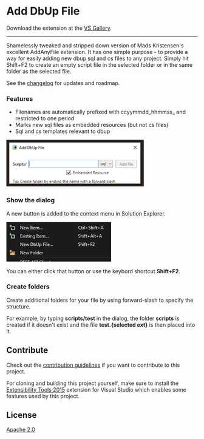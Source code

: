 # Add DbUp File

Download the extension at the [VS Gallery](https://visualstudiogallery.msdn.microsoft.com/6066df80-eb05-4c6a-bdb1-6e4c15543084). 

---

Shamelessly tweaked and stripped down version of Mads Kristensen's excellent AddAnyFile extension. It has one simple purpose - to provide a way 
for easily adding new dbup sql and cs files to any project. Simply hit Shift+F2 to create an empty script file in the selected folder or in the same folder 
as the selected file.  

See the [changelog](CHANGELOG.md) for updates and roadmap.

### Features

- Filenames are automatically prefixed with ccyymmdd_hhmmss_ and restricted to one period
- Marks new sql files as embedded resources (but not cs files)
- Sql and cs templates relevant to dbup

![Add new file dialog](art/dialog.png)

### Show the dialog

A new button is added to the context menu in Solution Explorer.

![Add new file dialog](art/menu.png)

You can either click that button or use the keybord shortcut **Shift+F2**.

### Create folders

Create additional folders for your file by using forward-slash to
specify the structure.

For example, by typing **scripts/test** in the dialog, the
folder **scripts** is created if it doesn't exist and the file
**test.{selected ext}** is then placed into it.

## Contribute
Check out the [contribution guidelines](.github/CONTRIBUTING.md)
if you want to contribute to this project.

For cloning and building this project yourself, make sure
to install the
[Extensibility Tools 2015](https://visualstudiogallery.msdn.microsoft.com/ab39a092-1343-46e2-b0f1-6a3f91155aa6)
extension for Visual Studio which enables some features
used by this project.

## License
[Apache 2.0](LICENSE)